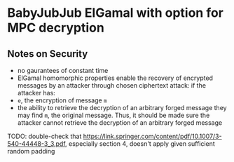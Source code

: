 # BabyJubJub ElGamal with option for MPC decryption
## Notes on Security
- no gaurantees of constant time
- ElGamal homomorphic properties enable the recovery of encrypted messages by an attacker through chosen ciphertext attack:
if the attacker has:
- `e`, the encryption of message `m`
- the ability to retrieve the decryption of an arbitrary forged message
they may find `m`, the original message. Thus, it should be made sure the attacker cannot retrieve the decryption of an arbitrary forged message

TODO: double-check that 
https://link.springer.com/content/pdf/10.1007/3-540-44448-3_3.pdf, especially section 4, doesn't apply given sufficient random padding